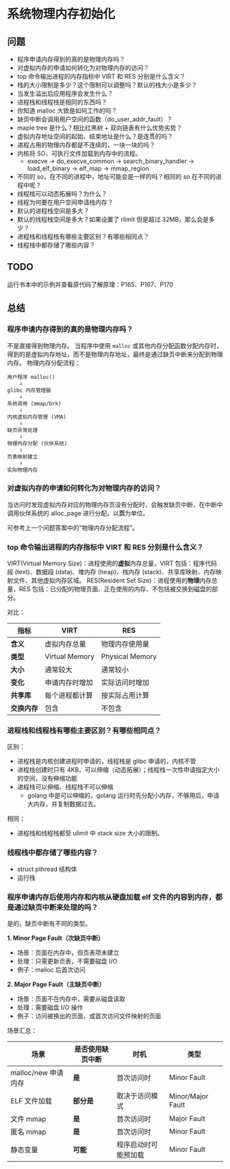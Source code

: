 # 系统物理内存初始化

## 问题

- 程序申请内存得到的真的是物理内存吗？
- 对虚拟内存的申请如何转化为对物理内存的访问？
- top 命令输出进程的内存指标中 VIRT 和 RES 分别是什么含义？
- 栈的大小限制是多少？这个限制可以调整吗？默认的栈大小是多少？
- 当发生溢出后应用程序会发生什么？
- 进程栈和线程栈是相同的东西吗？
- 你知道 malloc 大致是如何工作的吗？
- 缺页中断会调用用户空间的函数（do_user_addr_fault）？
- maple tree 是什么？相比红黑树 + 双向链表有什么优势劣势？
- 虚拟内存地址空间的起始、结束地址是什么？是连贯的吗？
- 进程占用的物理内存都是不连续的，一块一块的吗？
- 内核将 SO、可执行文件加载到内存中的流程。
  - execve -> do_execve_common -> search_binary_handler -> load_elf_binary -> elf_map -> mmap_region
- 不同的 so，在不同的进程中，地址可能会是一样的吗？相同的 so 在不同的进程中呢？
- 线程栈可以动态拓展吗？为什么？
- 线程为何要在用户空间申请栈内存？
- 默认的进程栈空间是多大？
- 默认的线程栈空间是多大？如果设置了 rlimit 但是超过 32MB，那么会是多少？
- 进程栈和线程栈有哪些主要区别？有哪些相同点？
- 线程栈中都存储了哪些内容？

## TODO

运行书本中的示例并查看原代码了解原理：P165、P167、P170


## 总结

### 程序申请内存得到的真的是物理内存吗？

不是直接得到物理内存。
当程序中使用 `malloc` 或其他内存分配函数分配内存时，得到的是虚拟内存地址，而不是物理内存地址，最终是通过缺页中断来分配到物理内存。
物理内存分配流程：

```
用户程序 malloc()
    ↓
glibc 内存管理器
    ↓
系统调用 (mmap/brk)
    ↓
内核虚拟内存管理 (VMA)
    ↓
缺页异常处理
    ↓
物理内存分配 (伙伴系统)
    ↓
页表映射建立
    ↓
实际物理内存
```

### 对虚拟内存的申请如何转化为对物理内存的访问？

当访问时发现虚拟内存对应的物理内存页没有分配时，会触发缺页中断，在中断中调用伙伴系统的 alloc_page 进行分配。以**页**为单位。

可参考上一个问题答案中的“物理内存分配流程”。

### top 命令输出进程的内存指标中 VIRT 和 RES 分别是什么含义？

VIRT(Virtual Memory Size)：进程使用的**虚拟**内存总量，VIRT 包括：程序代码段 (text)、数据段 (data)、堆内存 (heap)、栈内存 (stack)、共享库映射、内存映射文件、其他虚拟内存区域。
RES(Resident Set Size)：进程使用的**物理**内存总量，RES 包括：已分配的物理页面、正在使用的内存、不包括被交换到磁盘的部分。

对比：

| 指标 | VIRT | RES |
|------|------|-----|
| **含义** | 虚拟内存总量 | 物理内存使用量 |
| **类型** | Virtual Memory | Physical Memory |
| **大小** | 通常较大 | 通常较小 |
| **变化** | 申请内存时增加 | 实际访问时增加 |
| **共享库** | 每个进程都计算 | 按实际占用计算 |
| **交换内存** | 包含 | 不包含 |

### 进程栈和线程栈有哪些主要区别？有哪些相同点？

区别：

- 进程栈是内核创建进程时申请的，线程栈是 glibc 申请的，内核不管
- 进程栈创建时只有 4KB，可以伸缩（动态拓展）；线程栈一次性申请指定大小的空间，没有伸缩功能
- 进程栈可以伸缩、线程栈不可以伸缩
  - golang 中是可以伸缩的，golang 运行时先分配小内存，不够用后，申请大内存，并复制数据过去。

相同：

- 进程栈和线程栈都受 ulimit 中 stack size 大小的限制。

### 线程栈中都存储了哪些内容？

- struct pthread 结构体
- 运行栈


### 程序申请内存后使用内存和内核从硬盘加载 elf 文件的内容到内存，都是通过缺页中断来处理的吗？

是的。缺页中断有不同的类型。

**1. Minor Page Fault（次缺页中断）**

- 场景：页面在内存中，但页表项未建立
- 处理：只需更新页表，不需要磁盘 I/O
- 例子：malloc 后首次访问

**2. Major Page Fault（主缺页中断）**

- 场景：页面不在内存中，需要从磁盘读取
- 处理：需要磁盘 I/O 操作
- 例子：访问被换出的页面，或首次访问文件映射的页面

场景汇总：

| 场景 | 是否使用缺页中断 | 时机 | 类型 |
|------|------------------|------|------|
| malloc/new 申请内存 | **是** | 首次访问时 | Minor Fault |
| ELF 文件加载 | **部分是** | 取决于访问模式 | Minor/Major Fault |
| 文件 mmap | **是** | 首次访问时 | Major Fault |
| 匿名 mmap | **是** | 首次访问时 | Minor Fault |
| 静态变量 | **可能** | 程序启动时可能预加载 | Minor Fault |
